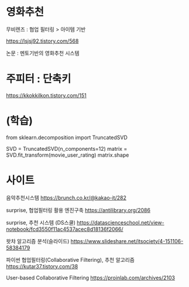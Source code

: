# 영화추천  

무비렌즈 : 협업 필터링 > 아이템 기반  

https://lsjsj92.tistory.com/568
  
  
논문 : 멘토기반의 영화추천 시스템  

    
# 주피터 : 단축키  
https://kkokkilkon.tistory.com/151    


# (학습)  

from sklearn.decomposition import TruncatedSVD

SVD = TruncatedSVD(n_components=12)
matrix = SVD.fit_transform(movie_user_rating)
matrix.shape  
 
   
# 사이트  

음악추천시스템  https://brunch.co.kr/@kakao-it/282   

   
surprise, 협업필터링 활용 엔진구축 https://antilibrary.org/2086 


surprise, 추천 시스템 (DS스쿨) https://datascienceschool.net/view-notebook/fcd3550f11ac4537acec8d18136f2066/ 


왓챠 알고리즘 분석(슬라이드) https://www.slideshare.net/itsociety/4-151106-58384179


파이썬 협업필터링(Collaborative Filtering), 추천 알고리즘 https://kutar37.tistory.com/38 


User-based Collaborative Filtering  https://proinlab.com/archives/2103

